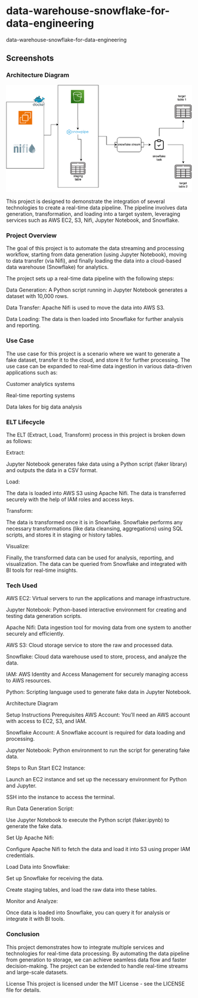 # data-warehouse-snowflake-for-data-engineering
data-warehouse-snowflake-for-data-engineering

## Screenshots


### Architecture Diagram
![Architecture](screenshots/architecture.png)


This project is designed to demonstrate the integration of several technologies to create a real-time data pipeline. The pipeline involves data generation, transformation, and loading into a target system, leveraging services such as AWS EC2, S3, Nifi, Jupyter Notebook, and Snowflake.

### Project Overview
The goal of this project is to automate the data streaming and processing workflow, starting from data generation (using Jupyter Notebook), moving to data transfer (via Nifi), and finally loading the data into a cloud-based data warehouse (Snowflake) for analytics.

The project sets up a real-time data pipeline with the following steps:

Data Generation: A Python script running in Jupyter Notebook generates a dataset with 10,000 rows.

Data Transfer: Apache Nifi is used to move the data into AWS S3.

Data Loading: The data is then loaded into Snowflake for further analysis and reporting.

### Use Case

The use case for this project is a scenario where we want to generate a fake dataset, transfer it to the cloud, and store it for further processing. The use case can be expanded to real-time data ingestion in various data-driven applications such as:

Customer analytics systems

Real-time reporting systems

Data lakes for big data analysis

### ELT Lifecycle

The ELT (Extract, Load, Transform) process in this project is broken down as follows:

Extract:

Jupyter Notebook generates fake data using a Python script (faker library) and outputs the data in a CSV format.

Load:

The data is loaded into AWS S3 using Apache Nifi. The data is transferred securely with the help of IAM roles and access keys.

Transform:

The data is transformed once it is in Snowflake. Snowflake performs any necessary transformations (like data cleansing, aggregations) using SQL scripts, and stores it in staging or history tables.

Visualize:

Finally, the transformed data can be used for analysis, reporting, and visualization. The data can be queried from Snowflake and integrated with BI tools for real-time insights.

### Tech Used
AWS EC2: Virtual servers to run the applications and manage infrastructure.

Jupyter Notebook: Python-based interactive environment for creating and testing data generation scripts.

Apache Nifi: Data ingestion tool for moving data from one system to another securely and efficiently.

AWS S3: Cloud storage service to store the raw and processed data.

Snowflake: Cloud data warehouse used to store, process, and analyze the data.

IAM: AWS Identity and Access Management for securely managing access to AWS resources.

Python: Scripting language used to generate fake data in Jupyter Notebook.

Architecture Diagram


Setup Instructions
Prerequisites
AWS Account: You’ll need an AWS account with access to EC2, S3, and IAM.

Snowflake Account: A Snowflake account is required for data loading and processing.

Jupyter Notebook: Python environment to run the script for generating fake data.

Steps to Run
Start EC2 Instance:

Launch an EC2 instance and set up the necessary environment for Python and Jupyter.

SSH into the instance to access the terminal.

Run Data Generation Script:

Use Jupyter Notebook to execute the Python script (faker.ipynb) to generate the fake data.

Set Up Apache Nifi:

Configure Apache Nifi to fetch the data and load it into S3 using proper IAM credentials.

Load Data into Snowflake:

Set up Snowflake for receiving the data.

Create staging tables, and load the raw data into these tables.

Monitor and Analyze:

Once data is loaded into Snowflake, you can query it for analysis or integrate it with BI tools.

### Conclusion
This project demonstrates how to integrate multiple services and technologies for real-time data processing. By automating the data pipeline from generation to storage, we can achieve seamless data flow and faster decision-making. The project can be extended to handle real-time streams and large-scale datasets.

License
This project is licensed under the MIT License - see the LICENSE file for details.

